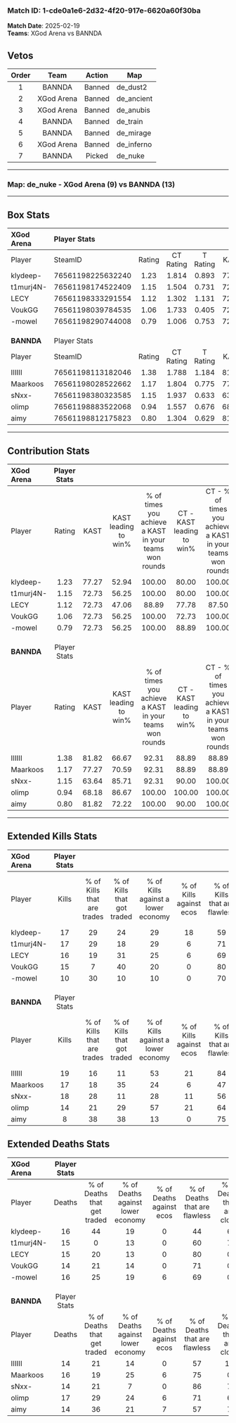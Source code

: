 ### Match ID: 1-cde0a1e6-2d32-4f20-917e-6620a60f30ba  
**Match Date**: 2025-02-19  
**Teams**: XGod Arena vs BANNDA  

## Vetos  

| Order | Team | Action | Map |
| :---: | :--: | :----: | --- |
| 1 | BANNDA | Banned | de_dust2 |
| 2 | XGod Arena | Banned | de_ancient |
| 3 | XGod Arena | Banned | de_anubis |
| 4 | BANNDA | Banned | de_train |
| 5 | BANNDA | Banned | de_mirage |
| 6 | XGod Arena | Banned | de_inferno |
| 7 | BANNDA | Picked | de_nuke |

---  

### **Map**: de_nuke - XGod Arena (9) vs BANNDA (13)  
---  

## Box Stats  

| **XGod Arena** | Player Stats      |        |           |          |       |      |       |         |        |      |     |
| :- | :- | :-: | :-: | :-: | :-: | :-: | :-: | :-: | :-: | :-: | :-: |
| Player         | SteamID           | Rating | CT Rating | T Rating | KAST  | ADR  | Kills | Assists | Deaths | K/D  | HS% |
| klydeep-       | 76561198225632240 |  1.23  |   1.814   |  0.893   | 77.27 | 91.5 |  17   |    6    |   16   | 1.06 | 64  |
| t1murj4N-      | 76561198174522409 |  1.15  |   1.504   |  0.731   | 72.73 | 71.4 |  17   |    6    |   15   | 1.13 | 11  |
| LECY           | 76561198333291554 |  1.12  |   1.302   |  1.131   | 72.73 | 76.4 |  16   |    3    |   15   | 1.07 | 56  |
| VoukGG         | 76561198039784535 |  1.06  |   1.733   |  0.405   | 72.73 | 65.6 |  15   |    1    |   14   | 1.07 | 60  |
| -mowel         | 76561198290744008 |  0.79  |   1.006   |  0.753   | 72.73 | 52.7 |  10   |    6    |   16   | 0.63 | 50  |
|                |                   |        |           |          |       |      |       |         |        |      |     |
|                |                   |        |           |          |       |      |       |         |        |      |     |
|                |                   |        |           |          |       |      |       |         |        |      |     |
| **BANNDA**     | Player Stats      |        |           |          |       |      |       |         |        |      |     |
| Player         | SteamID           | Rating | CT Rating | T Rating | KAST  | ADR  | Kills | Assists | Deaths | K/D  | HS% |
| IIIIII         | 76561198113182046 |  1.38  |   1.788   |  1.184   | 81.82 | 92.6 |  19   |    5    |   14   | 1.36 | 47  |
| Maarkoos       | 76561198028522662 |  1.17  |   1.804   |  0.775   | 77.27 | 79.7 |  17   |    2    |   16   | 1.06 | 35  |
| sNxx-          | 76561198380323585 |  1.15  |   1.937   |  0.633   | 63.64 | 78.2 |  18   |    2    |   14   | 1.29 | 44  |
| olimp          | 76561198883522068 |  0.94  |   1.557   |  0.676   | 68.18 | 71.3 |  14   |    4    |   17   | 0.82 | 57  |
| aimy           | 76561198812175823 |  0.80  |   1.304   |  0.629   | 81.82 | 47.1 |   8   |    4    |   14   | 0.57 | 62  |
---  

## Contribution Stats  

| **XGod Arena** | Player Stats |       |                      |                                                        |                           |                                                             |                          |                                                            |
| :- | :-: | :-: | :-: | :-: | :-: | :-: | :-: | :-: |
| Player         |    Rating    | KAST  | KAST leading to win% | % of times you achieve a KAST in your teams won rounds | CT - KAST leading to win% | CT - % of times you achieve a KAST in your teams won rounds | T - KAST leading to win% | T - % of times you achieve a KAST in your teams won rounds |
| klydeep-       |     1.23     | 77.27 |        52.94         |                         100.00                         |           80.00           |                           100.00                            |          14.29           |                           100.00                           |
| t1murj4N-      |     1.15     | 72.73 |        56.25         |                         100.00                         |           80.00           |                           100.00                            |          16.67           |                           100.00                           |
| LECY           |     1.12     | 72.73 |        47.06         |                         88.89                          |           77.78           |                            87.50                            |          12.50           |                           100.00                           |
| VoukGG         |     1.06     | 72.73 |        56.25         |                         100.00                         |           72.73           |                           100.00                            |          20.00           |                           100.00                           |
| -mowel         |     0.79     | 72.73 |        56.25         |                         100.00                         |           88.89           |                           100.00                            |          14.29           |                           100.00                           |
|                |              |       |                      |                                                        |                           |                                                             |                          |                                                            |
|                |              |       |                      |                                                        |                           |                                                             |                          |                                                            |
|                |              |       |                      |                                                        |                           |                                                             |                          |                                                            |
| **BANNDA**     | Player Stats |       |                      |                                                        |                           |                                                             |                          |                                                            |
| Player         |    Rating    | KAST  | KAST leading to win% | % of times you achieve a KAST in your teams won rounds | CT - KAST leading to win% | CT - % of times you achieve a KAST in your teams won rounds | T - KAST leading to win% | T - % of times you achieve a KAST in your teams won rounds |
| IIIIII         |     1.38     | 81.82 |        66.67         |                         92.31                          |           88.89           |                            88.89                            |          44.44           |                           100.00                           |
| Maarkoos       |     1.17     | 77.27 |        70.59         |                         92.31                          |           88.89           |                            88.89                            |          50.00           |                           100.00                           |
| sNxx-          |     1.15     | 63.64 |        85.71         |                         92.31                          |           90.00           |                           100.00                            |          75.00           |                           75.00                            |
| olimp          |     0.94     | 68.18 |        86.67         |                         100.00                         |          100.00           |                           100.00                            |          66.67           |                           100.00                           |
| aimy           |     0.80     | 81.82 |        72.22         |                         100.00                         |           90.00           |                           100.00                            |          50.00           |                           100.00                           |
---  

## Extended Kills Stats  

| **XGod Arena** | Player Stats |                            |                            |                                    |                         |                              |                                 |                                       |                    |           |
| :- | :-: | :-: | :-: | :-: | :-: | :-: | :-: | :-: | :-: | :-: |
| Player         |    Kills     | % of Kills that are trades | % of Kills that got traded | % of Kills against a lower economy | % of Kills against ecos | % of Kills that are flawless | % of Kills that are close duels | % of Kills that are assisted by flash | Pistol Round Kills | AWP Kills |
| klydeep-       |      17      |             29             |             24             |                 29                 |           18            |              59              |                6                |                   0                   |         2          |     0     |
| t1murj4N-      |      17      |             29             |             18             |                 29                 |            6            |              71              |                6                |                   0                   |         0          |     9     |
| LECY           |      16      |             19             |             31             |                 25                 |            6            |              69              |               13                |                   0                   |         0          |     0     |
| VoukGG         |      15      |             7              |             40             |                 20                 |            0            |              80              |                0                |                   0                   |         1          |     0     |
| -mowel         |      10      |             30             |             10             |                 10                 |            0            |              70              |               10                |                   0                   |         0          |     0     |
|                |              |                            |                            |                                    |                         |                              |                                 |                                       |                    |           |
|                |              |                            |                            |                                    |                         |                              |                                 |                                       |                    |           |
|                |              |                            |                            |                                    |                         |                              |                                 |                                       |                    |           |
| **BANNDA**     | Player Stats |                            |                            |                                    |                         |                              |                                 |                                       |                    |           |
| Player         |    Kills     | % of Kills that are trades | % of Kills that got traded | % of Kills against a lower economy | % of Kills against ecos | % of Kills that are flawless | % of Kills that are close duels | % of Kills that are assisted by flash | Pistol Round Kills | AWP Kills |
| IIIIII         |      19      |             16             |             11             |                 53                 |           21            |              84              |                5                |                   0                   |         3          |     0     |
| Maarkoos       |      17      |             18             |             35             |                 24                 |            6            |              47              |                0                |                   0                   |         1          |     3     |
| sNxx-          |      18      |             28             |             11             |                 28                 |           11            |              56              |                0                |                   0                   |         5          |     0     |
| olimp          |      14      |             21             |             29             |                 57                 |           21            |              64              |                0                |                   0                   |         0          |     0     |
| aimy           |      8       |             38             |             38             |                 13                 |            0            |              75              |               13                |                   0                   |         1          |     0     |
## Extended Deaths Stats  

| **XGod Arena** | Player Stats |                             |                                   |                          |                               |                            |                           |               |
| :- | :-: | :-: | :-: | :-: | :-: | :-: | :-: | :-: |
| Player         |    Deaths    | % of Deaths that get traded | % of Deaths against lower economy | % of Deaths against ecos | % of Deaths that are flawless | % of Deaths that are close | % of Deaths while blinded | Deaths to AWP |
| klydeep-       |      16      |             44              |                19                 |            0             |              44               |             6              |             0             |       0       |
| t1murj4N-      |      15      |              0              |                13                 |            0             |              60               |             7              |             0             |       2       |
| LECY           |      15      |             20              |                13                 |            0             |              80               |             0              |             0             |       0       |
| VoukGG         |      14      |             21              |                14                 |            0             |              71               |             0              |             0             |       1       |
| -mowel         |      16      |             25              |                19                 |            6             |              69               |             0              |             0             |       0       |
|                |              |                             |                                   |                          |                               |                            |                           |               |
|                |              |                             |                                   |                          |                               |                            |                           |               |
|                |              |                             |                                   |                          |                               |                            |                           |               |
| **BANNDA**     | Player Stats |                             |                                   |                          |                               |                            |                           |               |
| Player         |    Deaths    | % of Deaths that get traded | % of Deaths against lower economy | % of Deaths against ecos | % of Deaths that are flawless | % of Deaths that are close | % of Deaths while blinded | Deaths to AWP |
| IIIIII         |      14      |             21              |                14                 |            0             |              57               |             14             |             0             |       2       |
| Maarkoos       |      16      |             19              |                25                 |            6             |              75               |             0              |             0             |       1       |
| sNxx-          |      14      |             21              |                 7                 |            0             |              86               |             7              |             0             |       1       |
| olimp          |      17      |             29              |                24                 |            6             |              71               |             6              |             0             |       2       |
| aimy           |      14      |             36              |                21                 |            7             |              57               |             7              |             0             |       3       |

